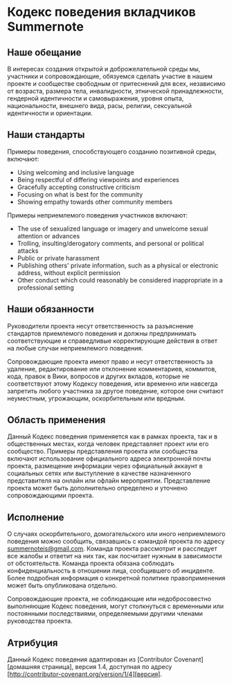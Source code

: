 # Кодекс поведения вкладчиков Summernote

## Наше обещание

В интересах создания открытой и доброжелательной среды мы, участники и сопровождающие, обязуемся сделать участие в нашем проекте и сообществе свободным от притеснений для всех, независимо от возраста, размера тела, инвалидности, этнической принадлежности, гендерной идентичности и самовыражения, уровня опыта, национальности, внешнего вида, расы, религии, сексуальной идентичности и ориентации.

## Наши стандарты

Примеры поведения, способствующего созданию позитивной среды, включают:

* Using welcoming and inclusive language
* Being respectful of differing viewpoints and experiences
* Gracefully accepting constructive criticism
* Focusing on what is best for the community
* Showing empathy towards other community members

Примеры неприемлемого поведения участников включают:

* The use of sexualized language or imagery and unwelcome sexual attention or advances
* Trolling, insulting/derogatory comments, and personal or political attacks
* Public or private harassment
* Publishing others' private information, such as a physical or electronic address, without explicit permission
* Other conduct which could reasonably be considered inappropriate in a professional setting

## Наши обязанности

Руководители проекта несут ответственность за разъяснение стандартов приемлемого поведения и должны предпринимать соответствующие и справедливые корректирующие действия в ответ на любые случаи неприемлемого поведения.

Сопровождающие проекта имеют право и несут ответственность за удаление, редактирование или отклонение комментариев, коммитов, кода, правок в Вики, вопросов и других вкладов, которые не соответствуют этому Кодексу поведения, или временно или навсегда запретить любого участника за другое поведение, которое они считают неуместным, угрожающим, оскорбительным или вредным.

## Область применения

Данный Кодекс поведения применяется как в рамках проекта, так и в общественных местах, когда человек представляет проект или его сообщество. Примеры представления проекта или сообщества включают использование официального адреса электронной почты проекта, размещение информации через официальный аккаунт в социальных сетях или выступление в качестве назначенного представителя на онлайн или офлайн мероприятии. Представление проекта может быть дополнительно определено и уточнено сопровождающими проекта.

## Исполнение

О случаях оскорбительного, домогательского или иного неприемлемого поведения можно сообщить, связавшись с командой проекта по адресу summernoteis@gmail.com. Команда проекта рассмотрит и расследует все жалобы и ответит на них так, как посчитает нужным в зависимости от обстоятельств. Команда проекта обязана соблюдать конфиденциальность в отношении лица, сообщившего об инциденте. Более подробная информация о конкретной политике правоприменения может быть опубликована отдельно.

Сопровождающие проекта, не соблюдающие или недобросовестно выполняющие Кодекс поведения, могут столкнуться с временными или постоянными последствиями, определяемыми другими членами руководства проекта.

## Атрибуция

Данный Кодекс поведения адаптирован из [Contributor Covenant][домашняя страница], версия 1.4, доступная по адресу [http://contributor-covenant.org/version/1/4][версия].

[homepage]: http://contributor-covenant.org
[version]: http://contributor-covenant.org/version/1/4/
